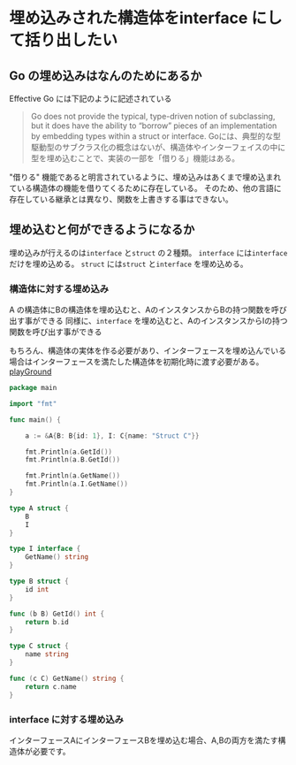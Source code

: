 # 埋め込みされた構造体をinterface にして括り出したい

## Go の埋め込みはなんのためにあるか

Effective Go には下記のように記述されている
> Go does not provide the typical, type-driven notion of subclassing, but it does have the ability to “borrow” pieces of an implementation by embedding types within a struct or interface.
> Goには、典型的な型駆動型のサブクラス化の概念はないが、構造体やインターフェイスの中に型を埋め込むことで、実装の一部を「借りる」機能はある。

"借りる" 機能であると明言されているように、埋め込みはあくまで埋め込まれている構造体の機能を借りてくるために存在している。
そのため、他の言語に存在している継承とは異なり、関数を上書きする事はできない。


## 埋め込むと何ができるようになるか

埋め込みが行えるのは`interface` と`struct` の２種類。
`interface` には`interface` だけを埋め込める。
`struct` には`struct` と`interface` を埋め込める。


### 構造体に対する埋め込み
A の構造体にBの構造体を埋め込むと、AのインスタンスからBの持つ関数を呼び出す事ができる
同様に、`interface` を埋め込むと、AのインスタンスからIの持つ関数を呼び出す事ができる

もちろん、構造体の実体を作る必要があり、インターフェースを埋め込んでいる場合はインターフェースを満たした構造体を初期化時に渡す必要がある。
[playGround](https://go.dev/play/p/0XqoX5hsvMu) 

```Go
package main

import "fmt"

func main() {

	a := &A{B: B{id: 1}, I: C{name: "Struct C"}}

	fmt.Println(a.GetId())
	fmt.Println(a.B.GetId())

	fmt.Println(a.GetName())
	fmt.Println(a.I.GetName())
}

type A struct {
	B
	I
}

type I interface {
	GetName() string
}

type B struct {
	id int
}

func (b B) GetId() int {
	return b.id
}

type C struct {
	name string
}

func (c C) GetName() string {
	return c.name
}


```

### interface に対する埋め込み

インターフェースAにインターフェースBを埋め込む場合、A,Bの両方を満たす構造体が必要です。





